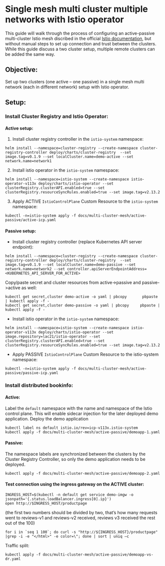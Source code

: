 # Single mesh multi cluster multiple networks with Istio operator
This guide will walk through the process of configuring an active-passive multi-cluster Istio mesh discribed in the official [Istio documentation](https://istio.io/latest/docs/setup/install/multicluster/primary-remote_multi-network/), but without manual steps to set up connection and trust between the clusters. While this guide discuss a two cluster setup, multiple remote clusters can be added the same way.

## Objective:
Set up two clusters (one active – one passive) in a single mesh multi network (each in different network) setup with Istio operator.

## Setup: 

### Install Cluster Registry and Istio Operator:

#### Active setup:
1. Install cluster registry controller in the `istio-system` namespace:
```
helm install --namespace=cluster-registry --create-namespace cluster-registry-controller deploy/charts/cluster-registry  --set image.tag=v0.1.9 --set localCluster.name=demo-active --set network.name=network1
```
2. Install istio operator in the `istio-system` namespace:
```
helm install --namespace=istio-system --create-namespace istio-operator-v113x deploy/charts/istio-operator --set clusterRegistry.clusterAPI.enabled=true --set clusterRegistry.resourceSyncRules.enabled=true --set image.tag=v2.13.2
```
3. Apply ACTIVE `IstioControlPlane` Custom Resource to the `istio-system` namespace:
```
kubectl -n=istio-system apply -f docs/multi-cluster-mesh/active-passive/active-icp.yaml
```

#### Passive setup:
- Install cluster registry controller (replace Kubernetes API server endpoint):
```
helm install --namespace=cluster-registry --create-namespace cluster-registry-controller deploy/charts/cluster-registry  --set image.tag=v0.1.9 --set localCluster.name=demo-passive --set network.name=network2 --set controller.apiServerEndpointAddress=<KUBERNETES_API_SERVER_FOR_ACTIVE>
```
Copy/paste secret and cluster resources from active->passive and passive->active as well:
```
kubectl get secret,cluster demo-active -o yaml | pbcopy       pbpaste | kubectl apply -f -
kubectl get secret,cluster demo-passive -o yaml | pbcopy     pbpaste | kubectl apply -f -
```
- Install istio operator in the `istio-system` namespace:
```
helm install --namespace=istio-system --create-namespace istio-operator-v113x deploy/charts/istio-operator --set image.repository=lac21/istio-operator --set clusterRegistry.clusterAPI.enabled=true --set clusterRegistry.resourceSyncRules.enabled=true --set image.tag=v2.13.2
```
- Apply PASSIVE `IstioControlPlane` Custom Resource to the istio-system namespace:
```
kubectl -n=istio-system apply -f docs/multi-cluster-mesh/active-passive/passive-icp.yaml
```

### Install distributed bookinfo:
#### Active:
Label the `default` namespace with the name and namespace of the Istio control plane. This will enable sidecar injection for the later deployed demo application. Deploy the demo application
```
kubectl label ns default istio.io/rev=icp-v113x.istio-system
kubectl apply -f docs/multi-cluster-mesh/active-passive/demoapp-1.yaml 
```
#### Passive:
The namespace labels are synchronized between the clusters by the Cluster Registry Controller, so only the demo application needs to be deployed.
```
kubectl apply -f docs/multi-cluster-mesh/active-passive/demoapp-2.yaml
```

#### Test connection using the ingress gateway on the ACTIVE cluster:
```
INGRESS_HOST=$(kubectl -n default get service demo-imgw -o jsonpath='{.status.loadBalancer.ingress[0].ip}')
open http://$INGRESS_HOST/productpage
```
(the first two numbers should be divided by two, that’s how many requests went to reviews-v1 and reviews-v2 received, reviews v3 received the rest out of the 100)
```
for i in `seq 1 100`; do curl -s "http://${INGRESS_HOST}/productpage" |grep -i -e "</html>" -e color=\"; done | sort | uniq –c
```

Traffic split:
```
kubectl apply -f docs/multi-cluster-mesh/active-passive/demoapp-vs-dr.yaml 
```